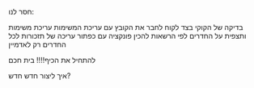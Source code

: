 חסר לנו:
<!-- ליאור -->
בדיקה של הקוקי בצד לקוח
לחבר את הקובץ עם עריכת המשימות 
עריכת משימות ותצפית על החדרים לפי הרשאות
להכין פונקציה עם כפתור עריכה של תזכורות לכל החדרים רק לאדמיין

להתחיל את הכיף!!!!
בית חכם


איך ליצור חדש חדש?
